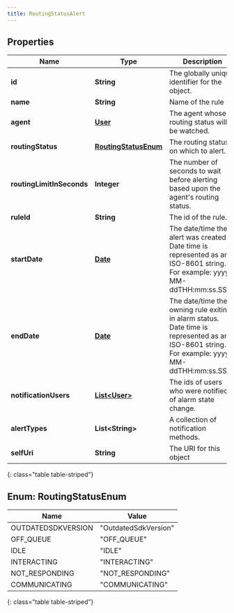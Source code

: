 ```yaml
---
title: RoutingStatusAlert
---
```


## Properties

| Name | Type | Description | Notes |
| ------------ | ------------- | ------------- | ------------- |
| **id** | **String** | The globally unique identifier for the object. |  [optional] |
| **name** | **String** | Name of the rule |  |
| **agent** | [**User**](User.html) | The agent whose routing status will be watched. |  |
| **routingStatus** | [**RoutingStatusEnum**](#RoutingStatusEnum) | The routing status on which to alert. |  |
| **routingLimitInSeconds** | **Integer** | The number of seconds to wait before alerting based upon the agent&#39;s routing status. |  |
| **ruleId** | **String** | The id of the rule. |  |
| **startDate** | [**Date**](Date.html) | The date/time the alert was created. Date time is represented as an ISO-8601 string. For example: yyyy-MM-ddTHH:mm:ss.SSSZ |  |
| **endDate** | [**Date**](Date.html) | The date/time the owning rule exiting in alarm status. Date time is represented as an ISO-8601 string. For example: yyyy-MM-ddTHH:mm:ss.SSSZ |  [optional] |
| **notificationUsers** | [**List&lt;User&gt;**](User.html) | The ids of users who were notified of alarm state change. |  |
| **alertTypes** | **List&lt;String&gt;** | A collection of notification methods. |  |
| **selfUri** | **String** | The URI for this object |  [optional] |
{: class="table table-striped"}


<a name="RoutingStatusEnum"></a>

## Enum: RoutingStatusEnum

| Name | Value |
| ---- | ----- |
| OUTDATEDSDKVERSION | &quot;OutdatedSdkVersion&quot; |
| OFF_QUEUE | &quot;OFF_QUEUE&quot; |
| IDLE | &quot;IDLE&quot; |
| INTERACTING | &quot;INTERACTING&quot; |
| NOT_RESPONDING | &quot;NOT_RESPONDING&quot; |
| COMMUNICATING | &quot;COMMUNICATING&quot; |
{: class="table table-striped"}


